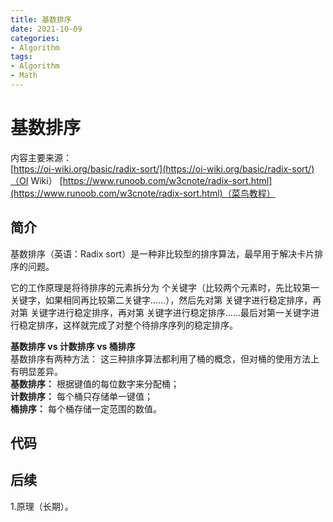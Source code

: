 ```yaml
---
title: 基数排序
date: 2021-10-09
categories: 
- Algorithm
tags: 
- Algorithm
- Math
---
```

# 基数排序  
内容主要来源：  
[https://oi-wiki.org/basic/radix-sort/](https://oi-wiki.org/basic/radix-sort/)（OI Wiki）
[https://www.runoob.com/w3cnote/radix-sort.html](https://www.runoob.com/w3cnote/radix-sort.html)（菜鸟教程）  
## 简介  
基数排序（英语：Radix sort）是一种非比较型的排序算法，最早用于解决卡片排序的问题。

它的工作原理是将待排序的元素拆分为  个关键字（比较两个元素时，先比较第一关键字，如果相同再比较第二关键字……），然后先对第  关键字进行稳定排序，再对第  关键字进行稳定排序，再对第  关键字进行稳定排序……最后对第一关键字进行稳定排序，这样就完成了对整个待排序序列的稳定排序。  

**基数排序 vs 计数排序 vs 桶排序**  
基数排序有两种方法：
这三种排序算法都利用了桶的概念，但对桶的使用方法上有明显差异。  
**基数排序：** 根据键值的每位数字来分配桶；  
**计数排序：** 每个桶只存储单一键值；  
**桶排序：** 每个桶存储一定范围的数值。  
## 代码


## 后续
1.原理（长期）。









